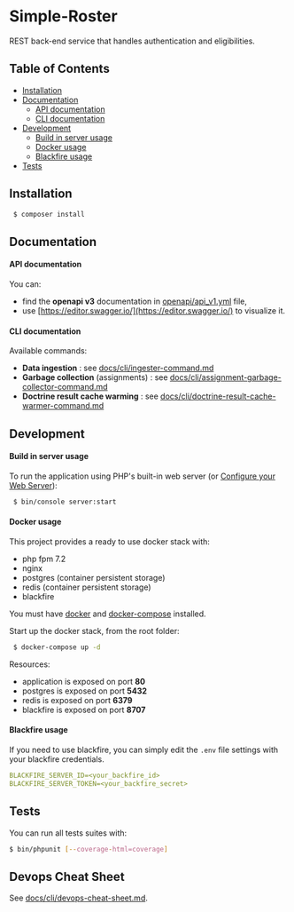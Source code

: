 # Simple-Roster

REST back-end service that handles authentication and eligibilities.

## Table of Contents
- [Installation](#installation)
- [Documentation](#documentation)
    - [API documentation](#api-documentation)
    - [CLI documentation](#cli-documentation)
- [Development](#development)
    - [Build in server usage](#build-in-server-usage)
    - [Docker usage](#docker-usage) 
    - [Blackfire usage](#blackfire-usage)
- [Tests](#tests)

## Installation

```bash
 $ composer install
```

## Documentation

#### API documentation

You can:
- find the **openapi v3** documentation in [openapi/api_v1.yml](openapi/api_v1.yml) file,
- use [https://editor.swagger.io/](https://editor.swagger.io/) to visualize it.

#### CLI documentation

Available commands:
- **Data ingestion** : see [docs/cli/ingester-command.md](docs/cli/ingester-command.md)
- **Garbage collection** (assignments) : see [docs/cli/assignment-garbage-collector-command.md](docs/cli/assignment-garbage-collector-command.md)
- **Doctrine result cache warming** : see [docs/cli/doctrine-result-cache-warmer-command.md](docs/cli/doctrine-result-cache-warmer-command.md)

## Development

#### Build in server usage

To run the application using PHP's built-in web server (or [Configure your Web Server](https://symfony.com/doc/current/setup/web_server_configuration.html)):

```bash
 $ bin/console server:start
```

#### Docker usage

This project provides a ready to use docker stack with:
- php fpm 7.2
- nginx
- postgres (container persistent storage)
- redis (container persistent storage)
- blackfire

You must have [docker](https://docs.docker.com/) and [docker-compose](https://docs.docker.com/compose/install/) installed.

Start up the docker stack, from the root folder:

```bash
 $ docker-compose up -d
```

Resources:
- application is exposed on port **80**
- postgres is exposed on port **5432**
- redis is exposed on port **6379**
- blackfire is exposed on port **8707**

#### Blackfire usage

If you need to use blackfire, you can simply edit the `.env` file settings with your blackfire credentials.

```yaml
BLACKFIRE_SERVER_ID=<your_backfire_id>
BLACKFIRE_SERVER_TOKEN=<your_backfire_secret>
```

## Tests

You can run all tests suites with:

 ```bash
 $ bin/phpunit [--coverage-html=coverage]
 ```
 
 ## Devops Cheat Sheet
 
 See [docs/cli/devops-cheat-sheet.md](docs/devops/devops-cheat-sheet.md).